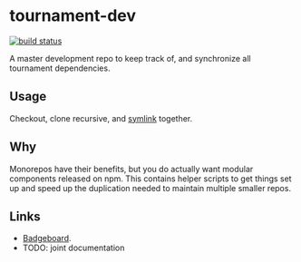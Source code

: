# tournament-dev
[![build status](https://secure.travis-ci.org/clux/tournament-dev.svg)](http://travis-ci.org/clux/tournament-dev)

A master development repo to keep track of, and synchronize all tournament dependencies.

## Usage
Checkout, clone recursive, and [symlink](https://npmjs.org/package/symlink) together.

## Why
Monorepos have their benefits, but you do actually want modular components released on npm. This contains helper scripts to get things set up and speed up the duplication needed to maintain multiple smaller repos.

## Links

- [Badgeboard](https://github.com/clux/tournament-badgeboard).
- TODO: joint documentation
